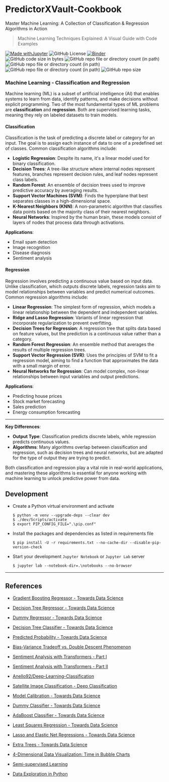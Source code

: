 # PredictorXVault-Cookbook

Master Machine Learning: A Collection of Classification &amp; Regression Algorithms in Action

> Machine Learning Techniques Explained: A Visual Guide with Code Examples

[![Made withJupyter](https://img.shields.io/badge/Made%20with-Jupyter-orange?style=for-the-badge&logo=Jupyter)](https://jupyter.org/try)	![GitHub License](https://img.shields.io/github/license/shortthirdman/PredictorXVault-Cookbook?style=for-the-badge)	[![Binder](https://mybinder.org/badge_logo.svg)](https://mybinder.org/v2/gh/shortthirdman/PredictorXVault-Cookbook/main)	![GitHub code size in bytes](https://img.shields.io/github/languages/code-size/shortthirdman/PredictorXVault-Cookbook?style=for-the-badge)	![GitHub repo file or directory count (in path)](https://img.shields.io/github/directory-file-count/shortthirdman/PredictorXVault-Cookbook/notebooks%2Fclassification?type=file&extension=ipynb&label=notebooks%2Fclassification&style=for-the-badge)	![GitHub repo file or directory count (in path)](https://img.shields.io/github/directory-file-count/shortthirdman/PredictorXVault-Cookbook/notebooks%2Fregression?type=file&extension=ipynb&label=notebooks%2Fregression&style=for-the-badge)	![GitHub repo file or directory count (in path)](https://img.shields.io/github/directory-file-count/shortthirdman/PredictorXVault-Cookbook/notebooks%2Fmiscellaneous?type=file&extension=ipynb&style=for-the-badge&label=notebooks%2Fmiscellaneous)	![GitHub repo size](https://img.shields.io/github/repo-size/shortthirdman/PredictorXVault-Cookbook?style=for-the-badge)


### **Machine Learning - Classification and Regression**

Machine learning (ML) is a subset of artificial intelligence (AI) that enables systems to learn from data, identify patterns, and make decisions without explicit programming. Two of the most fundamental types of ML problems are **classification** and **regression**. Both are supervised learning tasks, meaning they rely on labeled datasets to train models.

#### **Classification**
Classification is the task of predicting a discrete label or category for an input. The goal is to assign each instance of data to one of a predefined set of classes. Common classification algorithms include:

- **Logistic Regression**: Despite its name, it's a linear model used for binary classification.
- **Decision Trees**: A tree-like structure where internal nodes represent features, branches represent decision rules, and leaf nodes represent class labels.
- **Random Forest**: An ensemble of decision trees used to improve predictive accuracy by averaging results.
- **Support Vector Machines (SVM)**: Finds the hyperplane that best separates classes in a high-dimensional space.
- **K-Nearest Neighbors (KNN)**: A non-parametric algorithm that classifies data points based on the majority class of their nearest neighbors.
- **Neural Networks**: Inspired by the human brain, these models consist of layers of nodes that process data through activations.

**Applications**:
- Email spam detection
- Image recognition
- Disease diagnosis
- Sentiment analysis

#### **Regression**
Regression involves predicting a continuous value based on input data. Unlike classification, which outputs discrete labels, regression tasks aim to model relationships between variables and predict numerical outcomes. Common regression algorithms include:

- **Linear Regression**: The simplest form of regression, which models a linear relationship between the dependent and independent variables.
- **Ridge and Lasso Regression**: Variants of linear regression that incorporate regularization to prevent overfitting.
- **Decision Trees for Regression**: A regression tree that splits data based on feature values, but the prediction is a continuous value rather than a category.
- **Random Forest Regression**: An ensemble method that averages the results of multiple regression trees.
- **Support Vector Regression (SVR)**: Uses the principles of SVM to fit a regression model, aiming to find a function that approximates the data with a small margin of error.
- **Neural Networks for Regression**: Can model complex, non-linear relationships between input variables and output predictions.

**Applications**:
- Predicting house prices
- Stock market forecasting
- Sales prediction
- Energy consumption forecasting

---

**Key Differences**:
- **Output Type**: Classification predicts discrete labels, while regression predicts continuous values.
- **Algorithms**: Many algorithms overlap between classification and regression, such as decision trees and neural networks, but are adapted for the type of output they are trying to predict.

Both classification and regression play a vital role in real-world applications, and mastering these algorithms is essential for anyone working with machine learning to unlock predictive power from data.


## Development

  - Create a Python virtual environment and activate
	
	```shell
	$ python -m venv --upgrade-deps --clear dev
	$ ./dev/Scripts/activate
	$ export PIP_CONFIG_FILE=".\pip.conf"
	```

  - Install the packages and dependencies as listed in requirements file
	
	```shell
	$ pip install -U -r requirements.txt --no-cache-dir --disable-pip-version-check
	```

  - Start your development `Jupyter Notebook` or `Jupyter Lab` server
	
	```shell
	$ jupyter lab --notebook-dir=.\notebooks --no-browser
	```

---

## References

- [Gradient Boosting Regressor - Towards Data Science](https://towardsdatascience.com/gradient-boosting-regressor-explained-a-visual-guide-with-code-examples-c098d1ae425c)

- [Decision Tree Regressor - Towards Data Science](https://towardsdatascience.com/decision-tree-regressor-explained-a-visual-guide-with-code-examples-fbd2836c3bef)

- [Dummy Regressor - Towards Data Science](https://towardsdatascience.com/dummy-regressor-explained-a-visual-guide-with-code-examples-for-beginners-4007c3d16629)

- [Decision Tree Classifier - Towards Data Science](https://towardsdatascience.com/decision-tree-classifier-explained-a-visual-guide-with-code-examples-for-beginners-7c863f06a71e)

- [Predicted Probability - Towards Data Science](https://towardsdatascience.com/predicted-probability-explained-a-visual-guide-with-code-examples-for-beginners-7c34e8994ec2)

- [Bias-Variance Tradeoff vs. Double Descent Phenomenon](https://towardsdatascience.com/going-beyond-bias-variance-tradeoff-into-double-descent-phenomenon-4efd2c4f86d3)

- [Sentiment Analysis with Transformers - Part I](https://towardsdatascience.com/sentiment-analysis-with-transformers-a-complete-deep-learning-project-pt-i-d4ca7e47d676)

- [Sentiment Analysis with Transformers - Part II](https://towardsdatascience.com/sentiment-analysis-with-transformers-a-complete-deep-learning-project-pt-ii-ad8d220ec26d)

- [Anello92/Deep-Learning-Classification](https://github.com/Anello92/Deep-Learning-Classification)

- [Satellite Image Classification - Deep Classification](https://towardsdatascience.com/satellite-image-classification-with-deep-learning-complete-project-e4cb44337393)

- [Model Calibration - Towards Data Science](https://towardsdatascience.com/model-calibration-explained-a-visual-guide-with-code-examples-for-beginners-55f368bafe72)

- [Dummy Classifier - Towards Data Science](https://towardsdatascience.com/dummy-classifier-explained-a-visual-guide-with-code-examples-for-beginners-009ff95fc86e)

- [AdaBoost Classifier - Towards Data Science](https://towardsdatascience.com/adaboost-classifier-explained-a-visual-guide-with-code-examples-fc0f25326d7b)

- [Least Squares Regression - Towards Data Science](https://medium.com/towards-data-science/least-squares-regression-explained-a-visual-guide-with-code-examples-for-beginners-2e5ad011eae4)

- [Lasso and Elastic Net Regressions - Towards Data Science](https://medium.com/towards-data-science/lasso-and-elastic-net-regressions-explained-a-visual-guide-with-code-examples-5fecf3e1432f)

- [Extra Trees - Towards Data Science](https://medium.com/@samybaladram/extra-trees-explained-a-visual-guide-with-code-examples-4c2967cedc75)

- [4-Dimensional Data Visualization: Time in Bubble Charts](https://medium.com/data-science-collective/4-dimensional-data-visualization-time-in-bubble-charts-e9a774203ef3)

- [Semi-supervised Learning](https://medium.com/data-science-collective/semi-supervised-learning-smarter-models-with-less-labeled-data-ac293ac0cb19)

- [Data Exploration in Python](https://medium.com/towards-data-science/techniques-for-exploratory-data-analysis-and-interpretation-of-statistical-graphs-383ce57a6d0a)
